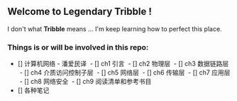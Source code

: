 ## Welcome to Legendary Tribble !

I don't what **Tribble** means ...
I'm keep learning how to perfect this place.

### Things is or will be involved in this repo:
- [] 计算机网络 - 潘爱民译
  - [] ch1 引言
  - [] ch2 物理层
  - [] ch3 数据链路层
  - [] ch4 介质访问控制子层
  - [] ch5 网络层
  - [] ch6 传输层
  - [] ch7 应用层
  - [] ch8 网络安全
  - [] ch9 阅读清单和参考书目
- [] 各种笔记
